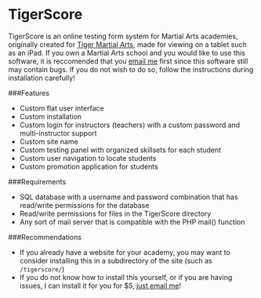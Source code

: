 # TigerScore
TigerScore is an online testing form system for Martial Arts academies, originally created for [Tiger Martial Arts](http://tma-academy.net), made for viewing on a tablet such as an iPad. If you own a Martial Arts school and you would like to use this software, it is reccomended that you [email me](mailto:jmistri7@gmail.com) first since this software still may contain bugs. If you do not wish to do so, follow the instructions during installation carefully!

###Features
* Custom flat user interface
* Custom installation
* Custom login for instructors (teachers) with a custom password and multi-instructor support
* Custom site name
* Custom testing panel with organized skillsets for each student
* Custom user navigation to locate students
* Custom promotion application for students

###Requirements
* SQL database with a username and password combination that has read/write permissions for the database
* Read/write permissions for files in the TigerScore directory
* Any sort of mail server that is compatible with the PHP mail() function

###Recommendations
* If you already have a website for your academy, you may want to consider installing this in a subdirectory of the site (such as `/tigerscore/`)
* If you do not know how to install this yourself, or if you are having issues, I can install it for you for $5, [just email me](mailto:jmistri7@gmail.com)!
